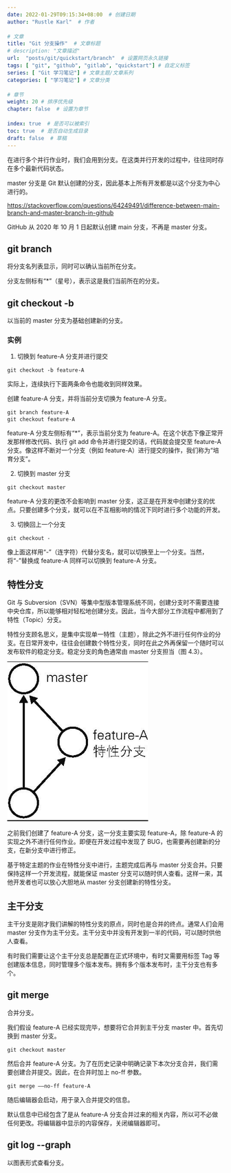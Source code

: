 ```yaml
---
date: 2022-01-29T09:15:34+08:00  # 创建日期
author: "Rustle Karl"  # 作者

# 文章
title: "Git 分支操作"  # 文章标题
# description: "文章描述"
url:  "posts/git/quickstart/branch"  # 设置网页永久链接
tags: [ "git", "github", "gitlab", "quickstart"] # 自定义标签
series: [ "Git 学习笔记"] # 文章主题/文章系列
categories: [ "学习笔记"] # 文章分类

# 章节
weight: 20 # 排序优先级
chapter: false  # 设置为章节

index: true  # 是否可以被索引
toc: true  # 是否自动生成目录
draft: false  # 草稿
---
```


在进行多个并行作业时，我们会用到分支。在这类并行开发的过程中，往往同时存在多个最新代码状态。

master 分支是 Git 默认创建的分支，因此基本上所有开发都是以这个分支为中心进行的。

https://stackoverflow.com/questions/64249491/difference-between-main-branch-and-master-branch-in-github

GitHub 从 2020 年 10 月 1 日起默认创建 main 分支，不再是 master 分支。

## git branch

将分支名列表显示，同时可以确认当前所在分支。

分支左侧标有“*”（星号），表示这是我们当前所在的分支。

## git checkout -b

以当前的 master 分支为基础创建新的分支。

### 实例

1. 切换到 feature-A 分支并进行提交

```shell
git checkout -b feature-A
```

实际上，连续执行下面两条命令也能收到同样效果。

创建 feature-A 分支，并将当前分支切换为 feature-A 分支。

```shell
git branch feature-A
git checkout feature-A
```

feature-A 分支左侧标有“*”，表示当前分支为 feature-A。在这个状态下像正常开发那样修改代码、执行 git add 命令并进行提交的话，代码就会提交至 feature-A 分支。像这样不断对一个分支（例如 feature-A）进行提交的操作，我们称为“培育分支”。

2. 切换到 master 分支

```shell
git checkout master
```

feature-A 分支的更改不会影响到 master 分支，这正是在开发中创建分支的优点。只要创建多个分支，就可以在不互相影响的情况下同时进行多个功能的开发。

3. 切换回上一个分支

```shell
git checkout -
```

像上面这样用“-”（连字符）代替分支名，就可以切换至上一个分支。当然，将“-”替换成 feature-A 同样可以切换到 feature-A 分支。

## 特性分支

Git 与 Subversion（SVN）等集中型版本管理系统不同，创建分支时不需要连接中央仓库，所以能够相对轻松地创建分支。因此，当今大部分工作流程中都用到了特性（Topic）分支。

特性分支顾名思义，是集中实现单一特性（主题），除此之外不进行任何作业的分支。在日常开发中，往往会创建数个特性分支，同时在此之外再保留一个随时可以发布软件的稳定分支。稳定分支的角色通常由 master 分支担当（图 4.3）。

![](../assests/images/图4.3_特性分支的概念.png)

之前我们创建了 feature-A 分支，这一分支主要实现 feature-A，除 feature-A 的实现之外不进行任何作业。即便在开发过程中发现了 BUG，也需要再创建新的分支，在新分支中进行修正。

基于特定主题的作业在特性分支中进行，主题完成后再与 master 分支合并。只要保持这样一个开发流程，就能保证 master 分支可以随时供人查看。这样一来，其他开发者也可以放心大胆地从 master 分支创建新的特性分支。

## 主干分支

主干分支是刚才我们讲解的特性分支的原点，同时也是合并的终点。通常人们会用 master 分支作为主干分支。主干分支中并没有开发到一半的代码，可以随时供他人查看。

有时我们需要让这个主干分支总是配置在正式环境中，有时又需要用标签 Tag 等创建版本信息，同时管理多个版本发布。拥有多个版本发布时，主干分支也有多个。

## git merge

合并分支。

我们假设 feature-A 已经实现完毕，想要将它合并到主干分支 master 中。首先切换到 master 分支。

```shell
git checkout master
```

然后合并 feature-A 分支。为了在历史记录中明确记录下本次分支合并，我们需要创建合并提交。因此，在合并时加上 no-ff 参数。

```shell
git merge ——no-ff feature-A
```

随后编辑器会启动，用于录入合并提交的信息。

默认信息中已经包含了是从 feature-A 分支合并过来的相关内容，所以可不必做任何更改。将编辑器中显示的内容保存，关闭编辑器即可。

## git log --graph

以图表形式查看分支。
